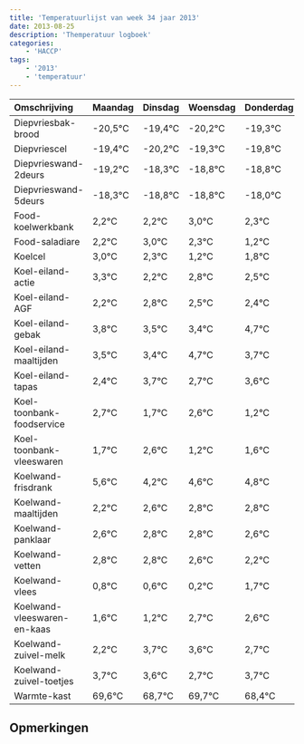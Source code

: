 ```yaml
---
title: 'Temperatuurlijst van week 34 jaar 2013'
date: 2013-08-25
description: 'Themperatuur logboek'
categories:
    - 'HACCP'
tags:
    - '2013'
    - 'temperatuur'
---
```

|Omschrijving|Maandag|Dinsdag|Woensdag|Donderdag|Vrijdag|Zaterdag|Zondag|
|:---|:---|:---|:---|:---|:---|:---|:---|
|Diepvriesbak-brood|-20,5°C|-19,4°C|-20,2°C|-19,3°C|-19,8°C|-19,8°C|-19,0°C|
|Diepvriescel|-19,4°C|-20,2°C|-19,3°C|-19,8°C|-19,8°C|-19,0°C|-19,7°C|
|Diepvrieswand-2deurs|-19,2°C|-18,3°C|-18,8°C|-18,8°C|-18,0°C|-18,7°C|-19,8°C|
|Diepvrieswand-5deurs|-18,3°C|-18,8°C|-18,8°C|-18,0°C|-18,7°C|-19,8°C|-19,2°C|
|Food-koelwerkbank|2,2°C|2,2°C|3,0°C|2,3°C|1,2°C|1,8°C|1,5°C|
|Food-saladiare|2,2°C|3,0°C|2,3°C|1,2°C|1,8°C|1,5°C|1,4°C|
|Koelcel|3,0°C|2,3°C|1,2°C|1,8°C|1,5°C|1,4°C|2,7°C|
|Koel-eiland-actie|3,3°C|2,2°C|2,8°C|2,5°C|2,4°C|3,7°C|2,7°C|
|Koel-eiland-AGF|2,2°C|2,8°C|2,5°C|2,4°C|3,7°C|2,7°C|3,6°C|
|Koel-eiland-gebak|3,8°C|3,5°C|3,4°C|4,7°C|3,7°C|4,6°C|3,2°C|
|Koel-eiland-maaltijden|3,5°C|3,4°C|4,7°C|3,7°C|4,6°C|3,2°C|3,6°C|
|Koel-eiland-tapas|2,4°C|3,7°C|2,7°C|3,6°C|2,2°C|2,6°C|2,8°C|
|Koel-toonbank-foodservice|2,7°C|1,7°C|2,6°C|1,2°C|1,6°C|1,8°C|1,8°C|
|Koel-toonbank-vleeswaren|1,7°C|2,6°C|1,2°C|1,6°C|1,8°C|1,8°C|1,6°C|
|Koelwand-frisdrank|5,6°C|4,2°C|4,6°C|4,8°C|4,8°C|4,6°C|4,2°C|
|Koelwand-maaltijden|2,2°C|2,6°C|2,8°C|2,8°C|2,6°C|2,2°C|3,7°C|
|Koelwand-panklaar|2,6°C|2,8°C|2,8°C|2,6°C|2,2°C|3,7°C|3,6°C|
|Koelwand-vetten|2,8°C|2,8°C|2,6°C|2,2°C|3,7°C|3,6°C|2,7°C|
|Koelwand-vlees|0,8°C|0,6°C|0,2°C|1,7°C|1,6°C|0,7°C|1,7°C|
|Koelwand-vleeswaren-en-kaas|1,6°C|1,2°C|2,7°C|2,6°C|1,7°C|2,7°C|1,4°C|
|Koelwand-zuivel-melk|2,2°C|3,7°C|3,6°C|2,7°C|3,7°C|2,4°C|3,0°C|
|Koelwand-zuivel-toetjes|3,7°C|3,6°C|2,7°C|3,7°C|2,4°C|3,0°C|2,5°C|
|Warmte-kast|69,6°C|68,7°C|69,7°C|68,4°C|69,0°C|68,5°C|68,8°C|

## Opmerkingen


